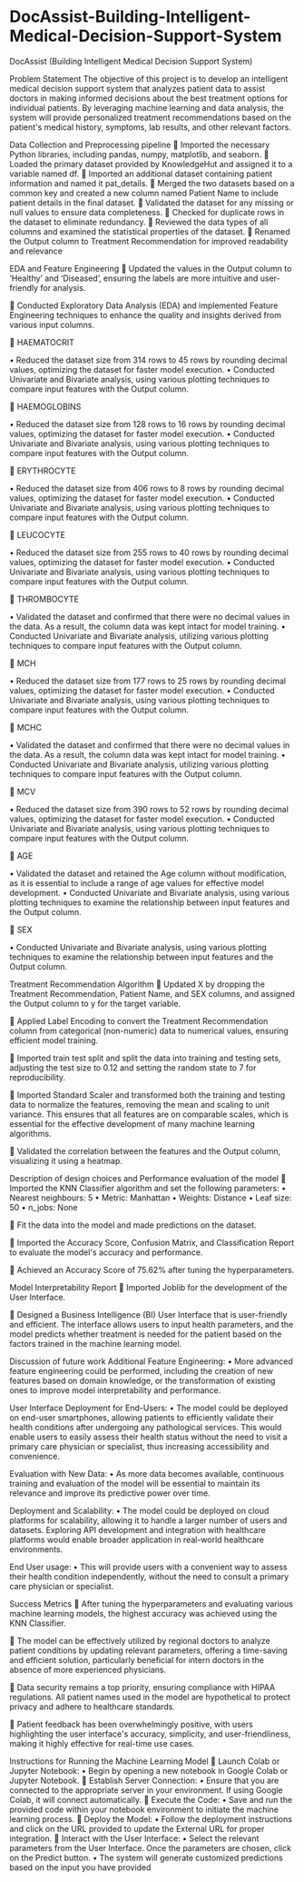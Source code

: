 # DocAssist-Building-Intelligent-Medical-Decision-Support-System
DocAssist (Building Intelligent Medical Decision Support System)

Problem Statement
The objective of this project is to develop an intelligent medical decision support system that analyzes patient data to assist doctors in making informed decisions about the best treatment options for individual patients. By leveraging machine learning and data analysis, the system will provide personalized treatment recommendations based on the patient's medical history, symptoms, lab results, and other relevant factors.

Data Collection and Preprocessing pipeline
	Imported the necessary Python libraries, including pandas, numpy, matplotlib, and seaborn.
	Loaded the primary dataset provided by KnowledgeHut and assigned it to a variable named df.
	Imported an additional dataset containing patient information and named it pat_details.
	Merged the two datasets based on a common key and created a new column named Patient Name to include patient details in the final dataset.
	Validated the dataset for any missing or null values to ensure data completeness.
	Checked for duplicate rows in the dataset to eliminate redundancy.
	Reviewed the data types of all columns and examined the statistical properties of the dataset.
	Renamed the Output column to Treatment Recommendation for improved readability and relevance



EDA and Feature Engineering
	Updated the values in the Output column to ‘Healthy’ and ‘Diseased’, ensuring the labels are more intuitive and user-friendly for analysis.

	Conducted Exploratory Data Analysis (EDA) and implemented Feature Engineering techniques to enhance the quality and insights derived from various input columns.



	HAEMATOCRIT

•	Reduced the dataset size from 314 rows to 45 rows by rounding decimal values, optimizing the dataset for faster model execution.
•	Conducted Univariate and Bivariate analysis, using various plotting techniques to compare input features with the Output column.


	HAEMOGLOBINS


•	Reduced the dataset size from 128 rows to 16 rows by rounding decimal values, optimizing the dataset for faster model execution.
•	Conducted Univariate and Bivariate analysis, using various plotting techniques to compare input features with the Output column.

	ERYTHROCYTE

•	Reduced the dataset size from 406 rows to 8 rows by rounding decimal values, optimizing the dataset for faster model execution.
•	Conducted Univariate and Bivariate analysis, using various plotting techniques to compare input features with the Output column.

	LEUCOCYTE

•	Reduced the dataset size from 255 rows to 40 rows by rounding decimal values, optimizing the dataset for faster model execution.
•	Conducted Univariate and Bivariate analysis, using various plotting techniques to compare input features with the Output column.


	THROMBOCYTE

•	Validated the dataset and confirmed that there were no decimal values in the data. As a result, the column data was kept intact for model training.
•	Conducted Univariate and Bivariate analysis, utilizing various plotting techniques to compare input features with the Output column.


	MCH

•	Reduced the dataset size from 177 rows to 25 rows by rounding decimal values, optimizing the dataset for faster model execution.
•	Conducted Univariate and Bivariate analysis, using various plotting techniques to compare input features with the Output column.

	MCHC

•	Validated the dataset and confirmed that there were no decimal values in the data. As a result, the column data was kept intact for model training.
•	Conducted Univariate and Bivariate analysis, utilizing various plotting techniques to compare input features with the Output column.

	MCV

•	Reduced the dataset size from 390 rows to 52 rows by rounding decimal values, optimizing the dataset for faster model execution.
•	Conducted Univariate and Bivariate analysis, using various plotting techniques to compare input features with the Output column.

	AGE

•	Validated the dataset and retained the Age column without modification, as it is essential to include a range of age values for effective model development.
•	Conducted Univariate and Bivariate analysis, using various plotting techniques to examine the relationship between input features and the Output column.

	SEX

•	Conducted Univariate and Bivariate analysis, using various plotting techniques to examine the relationship between input features and the Output column.



Treatment Recommendation Algorithm
	Updated X by dropping the Treatment Recommendation, Patient Name, and SEX columns, and assigned the Output column to y for the target variable.

	Applied Label Encoding to convert the Treatment Recommendation column from categorical (non-numeric) data to numerical values, ensuring efficient model training.

	Imported train test split and split the data into training and testing sets, adjusting the test size to 0.12 and setting the random state to 7 for reproducibility.

	Imported Standard Scaler and transformed both the training and testing data to normalize the features, removing the mean and scaling to unit variance. This ensures that all features are on comparable scales, which is essential for the effective development of many machine learning algorithms.

	Validated the correlation between the features and the Output column, visualizing it using a heatmap.


Description of design choices and Performance evaluation of the model
	Imported the KNN Classifier algorithm and set the following parameters:
•	Nearest neighbours: 5
•	Metric: Manhattan
•	Weights: Distance
•	Leaf size: 50
•	n_jobs: None

	Fit the data into the model and made predictions on the dataset.

	Imported the Accuracy Score, Confusion Matrix, and Classification Report to evaluate the model's accuracy and performance.

	Achieved an Accuracy Score of 75.62% after tuning the hyperparameters.


Model Interpretability Report
	Imported Joblib for the development of the User Interface.

	Designed a Business Intelligence (BI) User Interface that is user-friendly and efficient. The interface allows users to input health parameters, and the model predicts whether treatment is needed for the patient based on the factors trained in the machine learning model.


Discussion of future work
Additional Feature Engineering:
•	More advanced feature engineering could be performed, including the creation of new features based on domain knowledge, or the transformation of existing ones to improve model interpretability and performance.

User Interface Deployment for End-Users:
•	The model could be deployed on end-user smartphones, allowing patients to efficiently validate their health conditions after undergoing any pathological services. This would enable users to easily assess their health status without the need to visit a primary care physician or specialist, thus increasing accessibility and convenience.

Evaluation with New Data:
•	As more data becomes available, continuous training and evaluation of the model will be essential to maintain its relevance and improve its predictive power over time.

Deployment and Scalability:
•	The model could be deployed on cloud platforms for scalability, allowing it to handle a larger number of users and datasets. Exploring API development and integration with healthcare platforms would enable broader application in real-world healthcare environments.

End User usage:
•	This will provide users with a convenient way to assess their health condition independently, without the need to consult a primary care physician or specialist.


Success Metrics
	After tuning the hyperparameters and evaluating various machine learning models, the highest accuracy was achieved using the KNN Classifier.

	The model can be effectively utilized by regional doctors to analyze patient conditions by updating relevant parameters, offering a time-saving and efficient solution, particularly beneficial for intern doctors in the absence of more experienced physicians.

	Data security remains a top priority, ensuring compliance with HIPAA regulations. All patient names used in the model are hypothetical to protect privacy and adhere to healthcare standards.

	Patient feedback has been overwhelmingly positive, with users highlighting the user interface's accuracy, simplicity, and user-friendliness, making it highly effective for real-time use cases.
 

Instructions for Running the Machine Learning Model
	Launch Colab or Jupyter Notebook:
•	Begin by opening a new notebook in Google Colab or Jupyter Notebook.
	Establish Server Connection:
•	Ensure that you are connected to the appropriate server in your environment. If using Google Colab, it will connect automatically.
	Execute the Code:
•	Save and run the provided code within your notebook environment to initiate the machine learning process.
	Deploy the Model:
•	Follow the deployment instructions and click on the URL provided to update the External URL for proper integration.
	Interact with the User Interface:
•	Select the relevant parameters from the User Interface. Once the parameters are chosen, click on the Predict button.
•	The system will generate customized predictions based on the input you have provided
